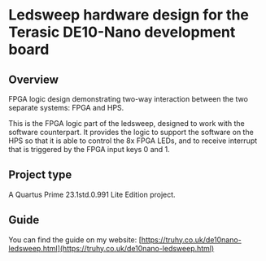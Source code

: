 # Ledsweep hardware design for the Terasic DE10-Nano development board

## Overview

FPGA logic design demonstrating two-way interaction between the two separate systems: FPGA and HPS.
		
This is the FPGA logic part of the ledsweep, designed to work with the software counterpart.  It provides the logic to support the software on the HPS so that it is able to control the 8x FPGA LEDs, and to receive interrupt that is triggered by the FPGA input keys 0 and 1.

## Project type

A Quartus Prime 23.1std.0.991 Lite Edition project.

## Guide

You can find the guide on my website:
[https://truhy.co.uk/de10nano-ledsweep.html](https://truhy.co.uk/de10nano-ledsweep.html)
